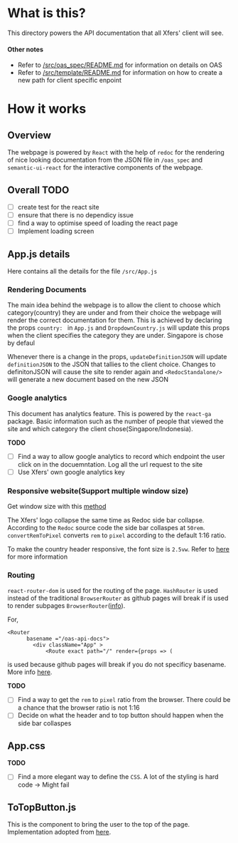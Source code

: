 # What is this?
This directory powers the API documentation that all Xfers' client will see.

#### Other notes
- Refer to [/src/oas_spec/README.md](/src/oas_spec/README.md) for information on details on OAS
- Refer to [/src/template/README.md](/src/template/README.md) for information on how to create a new path for client specific enpoint

# How it works

## Overview
The webpage is powered by `React` with the help of `redoc` for the rendering of nice looking documentation from the
JSON file in `/oas_spec` and `semantic-ui-react` for the interactive components of the webpage.

## Overall TODO
- [ ] create test for the react site
- [ ] ensure that there is no dependicy issue
- [ ] find a way to optimise speed of loading the react page
- [ ] Implement loading screen

## App.js details

Here contains all the details for the file `/src/App.js`

### Rendering Documents

The main idea behind the webpage is to allow the client to choose which category(country) they are under and from their choice
the webpage will render the correct documentation for them. This is achieved by declaring the props `country: ` in `App.js` and
`DropdownCountry.js` will update this props when the client specifies the category they are under. Singapore is chose by defaul

Whenever there is a change in the props, `updateDefinitionJSON` will update `definitionJSON` to the JSON that tallies to the
client choice. Changes to definitonJSON will cause the site to render again and `<RedocStandalone/>` will generate a new document
based on the new JSON

### Google analytics

This document has analytics feature. This is powered by the `react-ga` package. Basic information such as the number of people
that viewed the site and which category the client chose(Singapore/Indonesia).

**TODO**
- [ ] Find a way to allow google analytics to record which endpoint the user click on in the docuemntation. Log all the url request to
the site
- [ ] Use Xfers' own google analytics key

### Responsive website(Support multiple window size)

Get window size with this [method](https://gist.github.com/ryanjyost/410817395895015731772d451d4d1d80)

The Xfers' logo collapse the same time as Redoc side bar collapse. According to the `Redoc` source code the side bar collaspes
at `50rem`. `convertRemToPixel` converts `rem` to `pixel` according to the default 1:16 ratio.

To make the country header responsive, the font size is `2.5vw`. Refer to [here](https://css-tricks.com/viewport-sized-typography/) for more information

### Routing

`react-router-dom` is used for the routing of the page. `HashRouter` is used instead of the traditional `BrowserRouter` as
github pages will break if is used to render subpages `BrowserRouter`([info](https://levelup.gitconnected.com/deploying-a-create-react-app-with-routing-to-github-pages-f386b6ce84c2)).


For,
```
<Router
      basename ="/oas-api-docs">
        <div className="App" >
            <Route exact path="/" render={props => (
```
is used because github pages will break if you do not specificy basename. More info [here](https://github.community/t5/GitHub-Pages/My-react-project-doesn-t-work-on-github-pages/m-p/19515/highlight/true#M1438).

**TODO**
- [ ] Find a way to get the `rem` to `pixel` ratio from the browser. There could be a chance that the browser ratio is not 1:16
- [ ] Decide on what the header and to top button should happen when the side bar collaspes

## App.css

**TODO**
- [ ] Find a more elegant way to define the `CSS`. A lot of the styling is hard code -> Might fail

## ToTopButton.js

This is the component to bring the user to the top of the page. Implementation adopted from [here](https://codepen.io/Qbrid/pen/GjVvwL).
